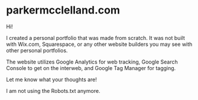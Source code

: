 # parkermcclelland.com

Hi!

I created a personal portfolio that was made from scratch. It was not built with Wix.com, Squarespace, or any other website builders you may see with other personal portfolios.

The website utilizes Google Analytics for web tracking, Google Search Console to get on the interweb, and Google Tag Manager for tagging.

Let me know what your thoughts are!

I am not using the Robots.txt anymore.
